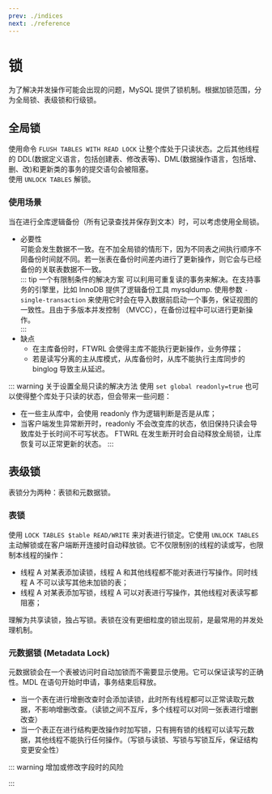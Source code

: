 ```yaml
---
prev: ./indices
next: ./reference
---
```


# 锁
为了解决并发操作可能会出现的问题，MySQL 提供了锁机制。根据加锁范围，分为全局锁、表级锁和行级锁。

## 全局锁
使用命令 `FLUSH TABLES WITH READ LOCK` 让整个库处于只读状态。之后其他线程的 DDL(数据定义语言，包括创建表、修改表等)、DML(数据操作语言，包括增、删、改)和更新类的事务的提交语句会被阻塞。  
使用 `UNLOCK TABLES` 解锁。  

### 使用场景
当在进行全库逻辑备份（所有记录查找并保存到文本）时，可以考虑使用全局锁。  
+ 必要性  
  可能会发生数据不一致。在不加全局锁的情形下，因为不同表之间执行顺序不同备份时间就不同。若一张表在备份时间差内进行了更新操作，则它会与已经备份的关联表数据不一致。  
  ::: tip 一个有限制条件的解决方案
  可以利用可重复读的事务来解决。在支持事务的引擎里，比如 InnoDB 提供了逻辑备份工具 mysqldump. 使用参数 `-single-transaction` 来使用它时会在导入数据前启动一个事务，保证视图的一致性。且由于多版本并发控制 （MVCC），在备份过程中可以进行更新操作。  
  :::
+ 缺点
  + 在主库备份时，FTWRL 会使得主库不能执行更新操作，业务停摆；  
  + 若是读写分离的主从库模式，从库备份时，从库不能执行主库同步的 binglog 导致主从延迟。

::: warning 关于设置全局只读的解决方法
使用 `set global readonly=true` 也可以使得整个库处于只读的状态，但会带来一些问题：
+ 在一些主从库中，会使用 readonly 作为逻辑判断是否是从库；  
+ 当客户端发生异常断开时，readonly 不会改变库的状态，依旧保持只读会导致库处于长时间不可写状态。 FTWRL 在发生断开时会自动释放全局锁，让库恢复可以正常更新的状态。
:::

## 表级锁
表锁分为两种：表锁和元数据锁。

### 表锁
使用 `LOCK TABLES $table READ/WRITE` 来对表进行锁定。它使用 `UNLOCK TABLES` 主动解锁或在客户端断开连接时自动释放锁。它不仅限制别的线程的读或写，也限制本线程的操作：  
+ 线程 A 对某表添加读锁，线程 A 和其他线程都不能对表进行写操作。同时线程 A 不可以读写其他未加锁的表；
+ 线程 A 对某表添加写锁，线程 A 可以对表进行写操作，其他线程对表读写都阻塞；

理解为共享读锁，独占写锁。表锁在没有更细粒度的锁出现前，是最常用的并发处理机制。  

### 元数据锁 (Metadata Lock) <Badge text="MySQL 5.5+"/>
元数据锁会在一个表被访问时自动加锁而不需要显示使用。它可以保证读写的正确性。MDL 在语句开始时申请，事务结束后释放。  
+ 当一个表在进行增删改查时会添加读锁，此时所有线程都可以正常读取元数据，不影响增删改查。（读锁之间不互斥，多个线程可以对同一张表进行增删改查）
+ 当一个表正在进行结构更改操作时加写锁，只有拥有锁的线程可以读写元数据，其他线程不能执行任何操作。（写锁与读锁、写锁与写锁互斥，保证结构变更安全性）

::: warning 增加或修改字段时的风险

:::  
